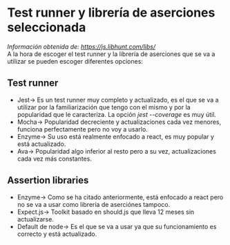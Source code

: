 # Test runner y librería de aserciones seleccionada
*Información obtenida de: https://js.libhunt.com/libs/*  
A la hora de escoger el test runner y la librería de aserciones que se va a utilizar se pueden escoger diferentes opciones:
## Test runner  
* Jest-> Es un test runner muy completo y actualizado, es el que se va a utilizar por la familiarización que tengo con el mismo y por la popularidad que le caracteriza. La opción *jest --coverage* es muy útil.
* Mocha-> Popularidad decreciente y actualizaciones cada vez menores, funciona perfectamente pero no voy a usarlo.
* Enzyme-> Su uso está realmente enfocado a react, es muy popular y está actualizado.
* Ava-> Popularidad algo inferior al resto pero a su vez, actualizaciones cada vez más constantes.
## Assertion libraries
* Enzyme-> Como se ha citado anteriormente, está enfocado a react pero no se va a usar como librería de aserciónes tampoco.
* Expect.js-> Toolkit basado en should.js que lleva 12 meses sin actualizarse.
* Default de node-> Es el que se va a usar ya que su funcionamiento es correcto y está actualizado.

